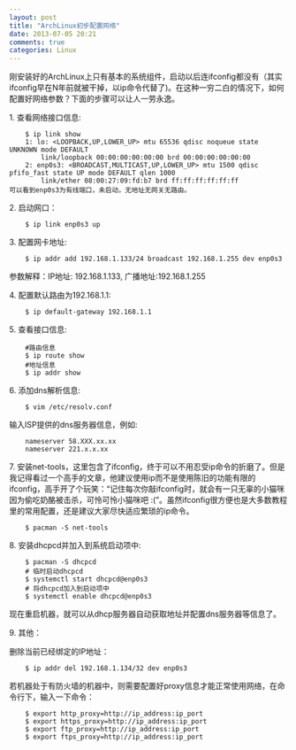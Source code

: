 ```yaml
---
layout: post
title: "ArchLinux初步配置网络"
date: 2013-07-05 20:21
comments: true
categories: Linux
---
```

刚安装好的ArchLinux上只有基本的系统组件，启动以后连ifconfig都没有（其实ifconfig早在N年前就被干掉，以ip命令代替了)。在这种一穷二白的情况下，如何配置好网络参数？下面的步骤可以让人一劳永逸。

1\. 查看网络接口信息:  

```
	$ ip link show
	1: lo: <LOOPBACK,UP,LOWER_UP> mtu 65536 qdisc noqueue state UNKNOWN mode DEFAULT 
	    link/loopback 00:00:00:00:00:00 brd 00:00:00:00:00:00
	2: enp0s3: <BROADCAST,MULTICAST,UP,LOWER_UP> mtu 1500 qdisc pfifo_fast state UP mode DEFAULT qlen 1000
	    link/ether 08:00:27:09:fd:b7 brd ff:ff:ff:ff:ff:ff
可以看到enp0s3为有线端口，未启动，无地址无网关无路由。
```

2\. 启动网口：

```
	$ ip link enp0s3 up
```

3\. 配置网卡地址: 

```
	$ ip addr add 192.168.1.133/24 broadcast 192.168.1.255 dev enp0s3
```

参数解释：IP地址: 192.168.1.133, 广播地址:192.168.1.255

4\. 配置默认路由为192.168.1.1:

```
	$ ip default-gateway 192.168.1.1
```

5\. 查看接口信息:

```
	#路由信息
	$ ip route show
	#地址信息
	$ ip addr show
```

6\. 添加dns解析信息:

```
	$ vim /etc/resolv.conf
```

输入ISP提供的dns服务器信息，例如:

```
	nameserver 58.XXX.xx.xx
	nameserver 221.x.x.xx
```

7\. 安装net-tools，这里包含了ifconfig，终于可以不用忍受ip命令的折磨了。但是我记得看过一个高手的文章，他建议使用ip而不是使用陈旧的功能有限的ifconfig，高手开了个玩笑：“记住每次你敲ifconfig时，就会有一只无辜的小猫咪因为偷吃奶酪被击杀，可怜可怜小猫咪吧 :(”。虽然ifconfig很方便也是大多数教程里的常用配置，还是建议大家尽快适应繁琐的ip命令。


```
	$ pacman -S net-tools
```

8\. 安装dhcpcd并加入到系统启动项中:

```
	$ pacman -S dhcpcd
	# 临时启动dhcpcd
	$ systemctl start dhcpcd@enp0s3
	# 将dhcpcd加入到启动项中
	$ systemctl enable dhcpcd@enp0s3
```

现在重启机器，就可以从dhcp服务器自动获取地址并配置dns服务器等信息了。

9\. 其他：

删除当前已经绑定的IP地址：

```
	$ ip addr del 192.168.1.134/32 dev enp0s3
```

若机器处于有防火墙的机器中，则需要配置好proxy信息才能正常使用网络，在命令行下，输入一下命令：

```
	$ export http_proxy=http://ip_address:ip_port
	$ export https_proxy=http://ip_address:ip_port
	$ export ftp_proxy=http://ip_address:ip_port
	$ export ftps_proxy=http://ip_address:ip_port
```
